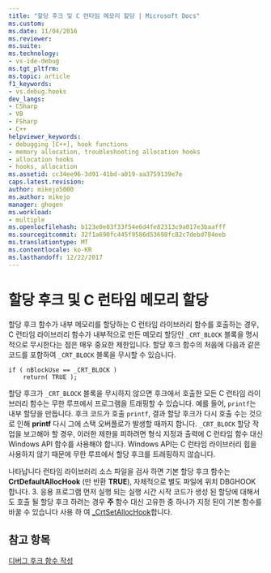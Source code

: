 ```yaml
---
title: "할당 후크 및 C 런타임 메모리 할당 | Microsoft Docs"
ms.custom: 
ms.date: 11/04/2016
ms.reviewer: 
ms.suite: 
ms.technology:
- vs-ide-debug
ms.tgt_pltfrm: 
ms.topic: article
f1_keywords:
- vs.debug.hooks
dev_langs:
- CSharp
- VB
- FSharp
- C++
helpviewer_keywords:
- debugging [C++], hook functions
- memory allocation, troubleshooting allocation hooks
- allocation hooks
- hooks, allocation
ms.assetid: cc34ee96-3d91-41bd-a019-aa3759139e7e
caps.latest.revision: 
author: mikejo5000
ms.author: mikejo
manager: ghogen
ms.workload:
- multiple
ms.openlocfilehash: b123e0e03f33f54e6d4fe82313c9a017e3baafff
ms.sourcegitcommit: 32f1a690fc445f9586d53698fc82c7debd784eeb
ms.translationtype: MT
ms.contentlocale: ko-KR
ms.lasthandoff: 12/22/2017
---
```

# <a name="allocation-hooks-and-c-run-time-memory-allocations"></a>할당 후크 및 C 런타임 메모리 할당
할당 후크 함수가 내부 메모리를 할당하는 C 런타임 라이브러리 함수를 호출하는 경우, C 런타임 라이브러리 함수가 내부적으로 만든 메모리 할당인 `_CRT_BLOCK` 블록을 명시적으로 무시한다는 점은 매우 중요한 제한입니다. 할당 후크 함수의 처음에 다음과 같은 코드를 포함하여 `_CRT_BLOCK` 블록을 무시할 수 있습니다.  
  
```  
if ( nBlockUse == _CRT_BLOCK )  
    return( TRUE );  
```  
  
 할당 후크가 `_CRT_BLOCK` 블록을 무시하지 않으면 후크에서 호출한 모든 C 런타임 라이브러리 함수는 무한 루프에서 프로그램을 트래핑할 수 있습니다. 예를 들어, `printf`는 내부 할당을 만듭니다. 후크 코드가 호출 `printf`, 결과 할당 후크가 다시 호출 수는 것으로 인해 **printf** 다시 그에 스택 오버플로가 발생할 때까지 합니다. `_CRT_BLOCK` 할당 작업을 보고해야 할 경우, 이러한 제한을 피하려면 형식 지정과 출력에 C 런타임 함수 대신 Windows API 함수를 사용해야 합니다. Windows API는 C 런타임 라이브러리 힙을 사용하지 않기 때문에 무한 루프에서 할당 후크를 트래핑하지 않습니다.  
  
 나타납니다 런타임 라이브러리 소스 파일을 검사 하면 기본 할당 후크 함수는 **CrtDefaultAllocHook** (만 반환 **TRUE**), 자체적으로 별도 파일에 위치 DBGHOOK 합니다. 3. 응용 프로그램 먼저 실행 되는 실행 시간 시작 코드가 생성 된 할당에 대해서도 호출 될 할당 후크 하려는 경우 **주** 함수 대신 고유한 중 하나가 지정 된이 기본 함수를 바꿀 수 있습니다 사용 하 여 [_CrtSetAllocHook](/cpp/c-runtime-library/reference/crtsetallochook)합니다.  
  
## <a name="see-also"></a>참고 항목  
 [디버그 후크 함수 작성](../debugger/debug-hook-function-writing.md)   
